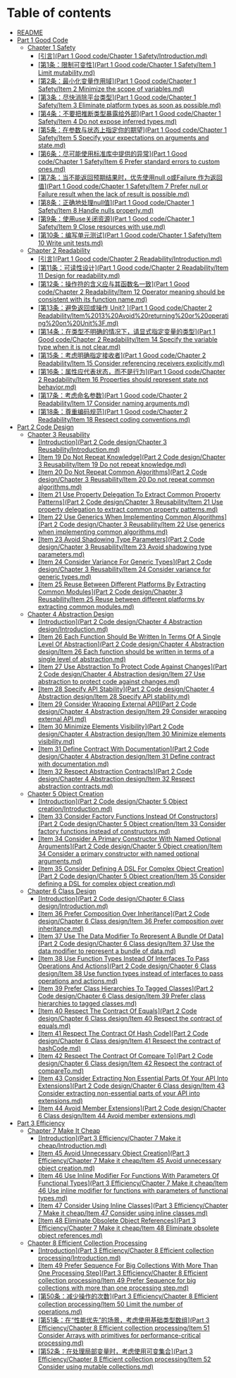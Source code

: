 # Table of contents

* [README](README.md)
* [Part 1 Good Code](part-1-good-code/README.md)
  * [Chapter 1 Safety](part-1-good-code/chapter-1-safety/README.md)
    * [\[引言\](Part 1 Good code/Chapter 1 Safety/Introduction.md)](part-1-good-code/chapter-1-safety/yin-yan-part-1-good-codechapter-1-safetyintroduction.md.md)
    * [\[第1条：限制可变性\](Part 1 Good code/Chapter 1 Safety/Item 1 Limit mutability.md)](part-1-good-code/chapter-1-safety/di-1-tiao-xian-zhi-ke-bian-xing-part-1-good-codechapter-1-safetyitem-1-limit-mutability.md.md)
    * [\[第2条：最小化变量作用域\](Part 1 Good code/Chapter 1 Safety/Item 2 Minimize the scope of variables.md)](part-1-good-code/chapter-1-safety/di-2-tiao-zui-xiao-hua-bian-liang-zuo-yong-yu-part-1-good-codechapter-1-safetyitem-2-minimize-the-sc.md)
    * [\[第3条：尽快消除平台类型\](Part 1 Good code/Chapter 1 Safety/Item 3 Eliminate platform types as soon as possible.md)](part-1-good-code/chapter-1-safety/di-3-tiao-jin-kuai-xiao-chu-ping-tai-lei-xing-part-1-good-codechapter-1-safetyitem-3-eliminate-platf.md)
    * [\[第4条：不要把推断类型暴露给外部\](Part 1 Good code/Chapter 1 Safety/Item 4 Do not expose inferred types.md)](part-1-good-code/chapter-1-safety/di-4-tiao-bu-yao-ba-tui-duan-lei-xing-bao-lou-gei-wai-bu-part-1-good-codechapter-1-safetyitem-4-do-n.md)
    * [\[第5条：在参数与状态上指定你的期望\](Part 1 Good code/Chapter 1 Safety/Item 5 Specify your expectations on arguments and state.md)](part-1-good-code/chapter-1-safety/di-5-tiao-zai-can-shu-yu-zhuang-tai-shang-zhi-ding-ni-de-qi-wang-part-1-good-codechapter-1-safetyite.md)
    * [\[第6条：尽可能使用标准库中提供的异常\](Part 1 Good code/Chapter 1 Safety/Item 6 Prefer standard errors to custom ones.md)](part-1-good-code/chapter-1-safety/di-6-tiao-jin-ke-neng-shi-yong-biao-zhun-ku-zhong-ti-gong-de-yi-chang-part-1-good-codechapter-1-safe.md)
    * [\[第7条：当不能返回预期结果时，优先使用null o或Failure 作为返回值\](Part 1 Good code/Chapter 1 Safety/Item 7 Prefer null or Failure result when the lack of result is possible.md)](part-1-good-code/chapter-1-safety/di-7-tiao-dang-bu-neng-fan-hui-yu-qi-jie-guo-shi-you-xian-shi-yong-nullohuo-failure-zuo-wei-fan-hui.md)
    * [\[第8条：正确地处理null值\](Part 1 Good code/Chapter 1 Safety/Item 8 Handle nulls properly.md)](part-1-good-code/chapter-1-safety/di-8-tiao-zheng-que-di-chu-li-null-zhi-part-1-good-codechapter-1-safetyitem-8-handle-nulls-properly..md)
    * [\[第9条：使用use关闭资源\](Part 1 Good code/Chapter 1 Safety/Item 9 Close resources with use.md)](part-1-good-code/chapter-1-safety/di-9-tiao-shi-yong-use-guan-bi-zi-yuan-part-1-good-codechapter-1-safetyitem-9-close-resources-with-u.md)
    * [\[第10条：编写单元测试\](Part 1 Good code/Chapter 1 Safety/Item 10 Write unit tests.md)](part-1-good-code/chapter-1-safety/di-10-tiao-bian-xie-dan-yuan-ce-shi-part-1-good-codechapter-1-safetyitem-10-write-unit-tests.md.md)
  * [Chapter 2 Readability](part-1-good-code/chapter-2-readability/README.md)
    * [\[引言\](Part 1 Good code/Chapter 2 Readability/Introduction.md)](part-1-good-code/chapter-2-readability/yin-yan-part-1-good-codechapter-2-readabilityintroduction.md.md)
    * [\[第11条：可读性设计\](Part 1 Good code/Chapter 2 Readability/Item 11 Design for readability.md)](part-1-good-code/chapter-2-readability/di-11-tiao-ke-du-xing-she-ji-part-1-good-codechapter-2-readabilityitem-11-design-for-readability.md.md)
    * [\[第12条：操作符的含义应与其函数名一致\](Part 1 Good code/Chapter 2 Readability/Item 12 Operator meaning should be consistent with its function name.md)](part-1-good-code/chapter-2-readability/di-12-tiao-cao-zuo-fu-de-han-yi-ying-yu-qi-han-shu-ming-yi-zhi-part-1-good-codechapter-2-readability.md)
    * [\[第13条：避免返回或操作 Unit? \](Part 1 Good code/Chapter 2 Readability/Item%2013%20Avoid%20returning%20or%20operating%20on%20Unit%3F.md)](part-1-good-code/chapter-2-readability/di-13-tiao-bi-mian-fan-hui-huo-cao-zuo-unit-part-1-good-codechapter-2-readabilityitem201320avoid20re.md)
    * [\[第14条：在类型不明确的情况下，请显式指定变量的类型\](Part 1 Good code/Chapter 2 Readability/Item 14 Specify the variable type when it is not clear.md)](part-1-good-code/chapter-2-readability/di-14-tiao-zai-lei-xing-bu-ming-que-de-qing-kuang-xia-qing-xian-shi-zhi-ding-bian-liang-de-lei-xing.md)
    * [\[第15条：考虑明确指定接收者\](Part 1 Good code/Chapter 2 Readability/Item 15 Consider referencing receivers explicitly.md)](part-1-good-code/chapter-2-readability/di-15-tiao-kao-lv-ming-que-zhi-ding-jie-shou-zhe-part-1-good-codechapter-2-readabilityitem-15-consid.md)
    * [\[第16条：属性应代表状态，而不是行为\](Part 1 Good code/Chapter 2 Readability/Item 16 Properties should represent state not behavior.md)](part-1-good-code/chapter-2-readability/di-16-tiao-shu-xing-ying-dai-biao-zhuang-tai-er-bu-shi-hang-wei-part-1-good-codechapter-2-readabilit.md)
    * [\[第17条：考虑命名参数\](Part 1 Good code/Chapter 2 Readability/Item 17 Consider naming arguments.md)](part-1-good-code/chapter-2-readability/di-17-tiao-kao-lv-ming-ming-can-shu-part-1-good-codechapter-2-readabilityitem-17-consider-naming-arg.md)
    * [\[第18条：尊重编码规范\](Part 1 Good code/Chapter 2 Readability/Item 18 Respect coding conventions.md)](part-1-good-code/chapter-2-readability/di-18-tiao-zun-zhong-bian-ma-gui-fan-part-1-good-codechapter-2-readabilityitem-18-respect-coding-con.md)
* [Part 2 Code Design](part-2-code-design/README.md)
  * [Chapter 3 Reusability](part-2-code-design/chapter-3-reusability/README.md)
    * [\[Introduction\](Part 2 Code design/Chapter 3 Reusability/Introduction.md)](part-2-code-design/chapter-3-reusability/introduction-part-2-code-design-chapter-3-reusability-introduction.md.md)
    * [\[Item 19 Do Not Repeat Knowledge\](Part 2 Code design/Chapter 3 Reusability/Item 19 Do not repeat knowledge.md)](part-2-code-design/chapter-3-reusability/item-19-do-not-repeat-knowledge-part-2-code-design-chapter-3-reusability-item-19-do-not-repeat-knowl.md)
    * [\[Item 20 Do Not Repeat Common Algorithms\](Part 2 Code design/Chapter 3 Reusability/Item 20 Do not repeat common algorithms.md)](part-2-code-design/chapter-3-reusability/item-20-do-not-repeat-common-algorithms-part-2-code-design-chapter-3-reusability-item-20-do-not-repe.md)
    * [\[Item 21 Use Property Delegation To Extract Common Property Patterns\](Part 2 Code design/Chapter 3 Reusability/Item 21 Use property delegation to extract common property patterns.md)](part-2-code-design/chapter-3-reusability/item-21-use-property-delegation-to-extract-common-property-patterns-part-2-code-design-chapter-3-reu.md)
    * [\[Item 22 Use Generics When Implementing Common Algorithms\](Part 2 Code design/Chapter 3 Reusability/Item 22 Use generics when implementing common algorithms.md)](part-2-code-design/chapter-3-reusability/item-22-use-generics-when-implementing-common-algorithms-part-2-code-design-chapter-3-reusability-it.md)
    * [\[Item 23 Avoid Shadowing Type Parameters\](Part 2 Code design/Chapter 3 Reusability/Item 23 Avoid shadowing type parameters.md)](part-2-code-design/chapter-3-reusability/item-23-avoid-shadowing-type-parameters-part-2-code-design-chapter-3-reusability-item-23-avoid-shado.md)
    * [\[Item 24 Consider Variance For Generic Types\](Part 2 Code design/Chapter 3 Reusability/Item 24 Consider variance for generic types.md)](part-2-code-design/chapter-3-reusability/item-24-consider-variance-for-generic-types-part-2-code-design-chapter-3-reusability-item-24-conside.md)
    * [\[Item 25 Reuse Between Different Platforms By Extracting Common Modules\](Part 2 Code design/Chapter 3 Reusability/Item 25 Reuse between different platforms by extracting common modules.md)](part-2-code-design/chapter-3-reusability/item-25-reuse-between-different-platforms-by-extracting-common-modules-part-2-code-design-chapter-3.md)
  * [Chapter 4 Abstraction Design](part-2-code-design/chapter-4-abstraction-design/README.md)
    * [\[Introduction\](Part 2 Code design/Chapter 4 Abstraction design/Introduction.md)](part-2-code-design/chapter-4-abstraction-design/introduction-part-2-code-design-chapter-4-abstraction-design-introduction.md.md)
    * [\[Item 26 Each Function Should Be Written In Terms Of A Single Level Of Abstraction\](Part 2 Code design/Chapter 4 Abstraction design/Item 26 Each function should be written in terms of a single level of abstraction.md)](part-2-code-design/chapter-4-abstraction-design/item-26-each-function-should-be-written-in-terms-of-a-single-level-of-abstraction-part-2-code-design.md)
    * [\[Item 27 Use Abstraction To Protect Code Against Changes\](Part 2 Code design/Chapter 4 Abstraction design/Item 27 Use abstraction to protect code against changes.md)](part-2-code-design/chapter-4-abstraction-design/item-27-use-abstraction-to-protect-code-against-changes-part-2-code-design-chapter-4-abstraction-des.md)
    * [\[Item 28 Specify API Stability\](Part 2 Code design/Chapter 4 Abstraction design/Item 28 Specify API stability.md)](part-2-code-design/chapter-4-abstraction-design/item-28-specify-api-stability-part-2-code-design-chapter-4-abstraction-design-item-28-specify-api-st.md)
    * [\[Item 29 Consider Wrapping External API\](Part 2 Code design/Chapter 4 Abstraction design/Item 29 Consider wrapping external API.md)](part-2-code-design/chapter-4-abstraction-design/item-29-consider-wrapping-external-api-part-2-code-design-chapter-4-abstraction-design-item-29-consi.md)
    * [\[Item 30 Minimize Elements Visibility\](Part 2 Code design/Chapter 4 Abstraction design/Item 30 Minimize elements visibility.md)](part-2-code-design/chapter-4-abstraction-design/item-30-minimize-elements-visibility-part-2-code-design-chapter-4-abstraction-design-item-30-minimiz.md)
    * [\[Item 31 Define Contract With Documentation\](Part 2 Code design/Chapter 4 Abstraction design/Item 31 Define contract with documentation.md)](part-2-code-design/chapter-4-abstraction-design/item-31-define-contract-with-documentation-part-2-code-design-chapter-4-abstraction-design-item-31-d.md)
    * [\[Item 32 Respect Abstraction Contracts\](Part 2 Code design/Chapter 4 Abstraction design/Item 32 Respect abstraction contracts.md)](part-2-code-design/chapter-4-abstraction-design/item-32-respect-abstraction-contracts-part-2-code-design-chapter-4-abstraction-design-item-32-respec.md)
  * [Chapter 5 Object Creation](part-2-code-design/chapter-5-object-creation/README.md)
    * [\[Introduction\](Part 2 Code design/Chapter 5 Object creation/Introduction.md)](part-2-code-design/chapter-5-object-creation/introduction-part-2-code-design-chapter-5-object-creation-introduction.md.md)
    * [\[Item 33 Consider Factory Functions Instead Of Constructors\](Part 2 Code design/Chapter 5 Object creation/Item 33 Consider factory functions instead of constructors.md)](part-2-code-design/chapter-5-object-creation/item-33-consider-factory-functions-instead-of-constructors-part-2-code-design-chapter-5-object-creat.md)
    * [\[Item 34 Consider A Primary Constructor With Named Optional Arguments\](Part 2 Code design/Chapter 5 Object creation/Item 34 Consider a primary constructor with named optional arguments.md)](part-2-code-design/chapter-5-object-creation/item-34-consider-a-primary-constructor-with-named-optional-arguments-part-2-code-design-chapter-5-ob.md)
    * [\[Item 35 Consider Defining A DSL For Complex Object Creation\](Part 2 Code design/Chapter 5 Object creation/Item 35 Consider defining a DSL for complex object creation.md)](part-2-code-design/chapter-5-object-creation/item-35-consider-defining-a-dsl-for-complex-object-creation-part-2-code-design-chapter-5-object-crea.md)
  * [Chapter 6 Class Design](part-2-code-design/chapter-6-class-design/README.md)
    * [\[Introduction\](Part 2 Code design/Chapter 6 Class design/Introduction.md)](part-2-code-design/chapter-6-class-design/introduction-part-2-code-design-chapter-6-class-design-introduction.md.md)
    * [\[Item 36 Prefer Composition Over Inheritance\](Part 2 Code design/Chapter 6 Class design/Item 36 Prefer composition over inheritance.md)](part-2-code-design/chapter-6-class-design/item-36-prefer-composition-over-inheritance-part-2-code-design-chapter-6-class-design-item-36-prefer.md)
    * [\[Item 37 Use The Data Modifier To Represent A Bundle Of Data\](Part 2 Code design/Chapter 6 Class design/Item 37 Use the data modifier to represent a bundle of data.md)](part-2-code-design/chapter-6-class-design/item-37-use-the-data-modifier-to-represent-a-bundle-of-data-part-2-code-design-chapter-6-class-desig.md)
    * [\[Item 38 Use Function Types Instead Of Interfaces To Pass Operations And Actions\](Part 2 Code design/Chapter 6 Class design/Item 38 Use function types instead of interfaces to pass operations and actions.md)](part-2-code-design/chapter-6-class-design/item-38-use-function-types-instead-of-interfaces-to-pass-operations-and-actions-part-2-code-design-c.md)
    * [\[Item 39 Prefer Class Hierarchies To Tagged Classes\](Part 2 Code design/Chapter 6 Class design/Item 39 Prefer class hierarchies to tagged classes.md)](part-2-code-design/chapter-6-class-design/item-39-prefer-class-hierarchies-to-tagged-classes-part-2-code-design-chapter-6-class-design-item-39.md)
    * [\[Item 40 Respect The Contract Of Equals\](Part 2 Code design/Chapter 6 Class design/Item 40 Respect the contract of equals.md)](part-2-code-design/chapter-6-class-design/item-40-respect-the-contract-of-equals-part-2-code-design-chapter-6-class-design-item-40-respect-the.md)
    * [\[Item 41 Respect The Contract Of Hash Code\](Part 2 Code design/Chapter 6 Class design/Item 41 Respect the contract of hashCode.md)](part-2-code-design/chapter-6-class-design/item-41-respect-the-contract-of-hash-code-part-2-code-design-chapter-6-class-design-item-41-respect.md)
    * [\[Item 42 Respect The Contract Of Compare To\](Part 2 Code design/Chapter 6 Class design/Item 42 Respect the contract of compareTo.md)](part-2-code-design/chapter-6-class-design/item-42-respect-the-contract-of-compare-to-part-2-code-design-chapter-6-class-design-item-42-respect.md)
    * [\[Item 43 Consider Extracting Non Essential Parts Of Your API Into Extensions\](Part 2 Code design/Chapter 6 Class design/Item 43 Consider extracting non-essential parts of your API into extensions.md)](part-2-code-design/chapter-6-class-design/item-43-consider-extracting-non-essential-parts-of-your-api-into-extensions-part-2-code-design-chapt.md)
    * [\[Item 44 Avoid Member Extensions\](Part 2 Code design/Chapter 6 Class design/Item 44 Avoid member extensions.md)](part-2-code-design/chapter-6-class-design/item-44-avoid-member-extensions-part-2-code-design-chapter-6-class-design-item-44-avoid-member-exten.md)
* [Part 3 Efficiency](part-3-efficiency/README.md)
  * [Chapter 7 Make It Cheap](part-3-efficiency/chapter-7-make-it-cheap/README.md)
    * [\[Introduction\](Part 3 Efficiency/Chapter 7 Make it cheap/Introduction.md)](part-3-efficiency/chapter-7-make-it-cheap/introduction-part-3-efficiency-chapter-7-make-it-cheap-introduction.md.md)
    * [\[Item 45 Avoid Unnecessary Object Creation\](Part 3 Efficiency/Chapter 7 Make it cheap/Item 45 Avoid unnecessary object creation.md)](part-3-efficiency/chapter-7-make-it-cheap/item-45-avoid-unnecessary-object-creation-part-3-efficiency-chapter-7-make-it-cheap-item-45-avoid-un.md)
    * [\[Item 46 Use Inline Modifier For Functions With Parameters Of Functional Types\](Part 3 Efficiency/Chapter 7 Make it cheap/Item 46 Use inline modifier for functions with parameters of functional types.md)](part-3-efficiency/chapter-7-make-it-cheap/item-46-use-inline-modifier-for-functions-with-parameters-of-functional-types-part-3-efficiency-chap.md)
    * [\[Item 47 Consider Using Inline Classes\](Part 3 Efficiency/Chapter 7 Make it cheap/Item 47 Consider using inline classes.md)](part-3-efficiency/chapter-7-make-it-cheap/item-47-consider-using-inline-classes-part-3-efficiency-chapter-7-make-it-cheap-item-47-consider-usi.md)
    * [\[Item 48 Eliminate Obsolete Object References\](Part 3 Efficiency/Chapter 7 Make it cheap/Item 48 Eliminate obsolete object references.md)](part-3-efficiency/chapter-7-make-it-cheap/item-48-eliminate-obsolete-object-references-part-3-efficiency-chapter-7-make-it-cheap-item-48-elimi.md)
  * [Chapter 8 Efficient Collection Processing](part-3-efficiency/chapter-8-efficient-collection-processing/README.md)
    * [\[Introduction\](Part 3 Efficiency/Chapter 8 Efficient collection processing/Introduction.md)](part-3-efficiency/chapter-8-efficient-collection-processing/introduction-part-3-efficiency-chapter-8-efficient-collection-processing-introduction.md.md)
    * [\[Item 49 Prefer Sequence For Big Collections With More Than One Processing Step\](Part 3 Efficiency/Chapter 8 Efficient collection processing/Item 49 Prefer Sequence for big collections with more than one processing step.md)](part-3-efficiency/chapter-8-efficient-collection-processing/item-49-prefer-sequence-for-big-collections-with-more-than-one-processing-step-part-3-efficiency-cha.md)
    * [\[第50条：减少操作的次数\](Part 3 Efficiency/Chapter 8 Efficient collection processing/Item 50 Limit the number of operations.md)](part-3-efficiency/chapter-8-efficient-collection-processing/di-50-tiao-jian-shao-cao-zuo-de-ci-shu-part-3-efficiencychapter-8-efficient-collection-processingite.md)
    * [\[第51条：在“性能优先”的场景，考虑使用基础类型数组\](Part 3 Efficiency/Chapter 8 Efficient collection processing/Item 51 Consider Arrays with primitives for performance-critical processing.md)](part-3-efficiency/chapter-8-efficient-collection-processing/di-51-tiao-zai-xing-neng-you-xian-de-chang-jing-kao-lv-shi-yong-ji-chu-lei-xing-shu-zu-part-3-effici.md)
    * [\[第52条：在处理局部变量时，考虑使用可变集合\](Part 3 Efficiency/Chapter 8 Efficient collection processing/Item 52 Consider using mutable collections.md)](part-3-efficiency/chapter-8-efficient-collection-processing/di-52-tiao-zai-chu-li-ju-bu-bian-liang-shi-kao-lv-shi-yong-ke-bian-ji-he-part-3-efficiencychapter-8.md)
